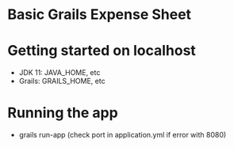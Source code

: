 # Basic Grails Expense Sheet

# Getting started on localhost
- JDK 11: JAVA_HOME, etc
- Grails: GRAILS_HOME, etc

# Running the app
- grails run-app (check port in application.yml if error with 8080)

